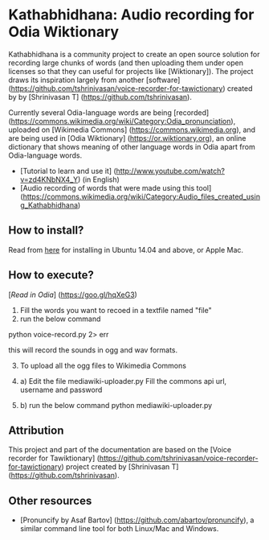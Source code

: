 Kathabhidhana: Audio recording for Odia Wiktionary
===================================

Kathabhidhana is a community project to create an open source solution for recording large chunks of words (and then uploading them under open licenses so that they can useful for projects like [Wiktionary]). The project draws its inspiration largely from another [software] (https://github.com/tshrinivasan/voice-recorder-for-tawictionary) created by by [Shrinivasan T] (https://github.com/tshrinivasan).

Currently several Odia-language words are being [recorded] (https://commons.wikimedia.org/wiki/Category:Odia_pronunciation), uploaded on [Wikimedia Commons] (https://commons.wikimedia.org), and are being used in [Odia Wiktionary] (https://or.wiktionary.org), an online dictionary that shows meaning of other language words in Odia apart from Odia-language words.

* [Tutorial to learn and use it] (http://www.youtube.com/watch?v=zd4KNbNX4_Y) (in English)
* [Audio recording of words that were made using this tool] (https://commons.wikimedia.org/wiki/Category:Audio_files_created_using_Kathabhidhana)

How to install?
--------------

Read from [here](https://github.com/OdiaWikimedia/Kathabhidhana/blob/master/install) for installing in Ubuntu 14.04 and above, or Apple Mac.


How to execute?
--------------
[<i>Read in Odia</i>] (https://goo.gl/hqXeG3)

1. Fill the words you want to recoed in a textfile named "file"
2. run the below command

python voice-record.py 2> err

this will record the sounds in ogg and wav formats.

3. To upload all the ogg files to Wikimedia Commons

3. a) Edit the file mediawiki-uploader.py 
Fill the commons api url, username and password

3. b) run the below command
python mediawiki-uploader.py

Attribution
-----------
This project and part of the documentation are based on the [Voice recorder for Tawiktionary] (https://github.com/tshrinivasan/voice-recorder-for-tawictionary) project created by [Shrinivasan T] (https://github.com/tshrinivasan).

Other resources
--------------
* [Pronuncify by Asaf Bartov] (https://github.com/abartov/pronuncify), a similar command line tool for both Linux/Mac and Windows.
